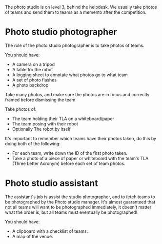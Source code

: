 The photo studio is on level 3, behind the helpdesk. We usually take photos of teams and send them to teams as a memento after the competition.

# Photo studio photographer

The role of the photo studio photographer is to take photos of teams.

You should have:

- A camera on a tripod
- A table for the robot
- A logging sheet to annotate what photos go to what team
- A set of photo flashes
- A photo backdrop

Take many photos, and make sure the photos are in focus and correctly framed before dismissing the team.

Take photos of:

- The team holding their TLA on a whiteboard/paper
- The team posing with their robot
- Optionally The robot by itself

It's important to remember which teams have their photos taken, do this by doing both of the following:

- For each team, write down the ID of the first photo taken.
- Take a photo of a piece of paper or whiteboard with the team's TLA (Three Letter Acronym) before each set of team photos.

# Photo studio assistant

The assistant's job is assist the studio photographer, and to fetch teams to be photographed by the Photo studio manager. It's almost guaranteed that not all teams will want to be photographed immediately, it doesn't matter what the order is, but all teams must eventually be photographed!

You should have:

- A clipboard with a checklist of teams.
- A map of the venue.
